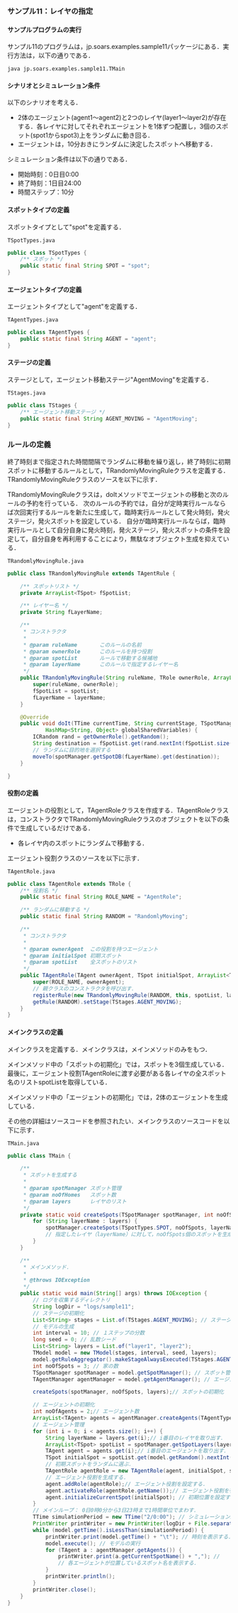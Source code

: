 ### サンプル11：レイヤの指定

#### サンプルプログラムの実行

サンプル11のプログラムは，jp.soars.examples.sample11パッケージにある．実行方法は，以下の通りである．

    java jp.soars.examples.sample11.TMain


#### シナリオとシミュレーション条件

以下のシナリオを考える．
- 2体のエージェント(agent1〜agent2)と2つのレイヤ(layer1〜layer2)が存在する．各レイヤに対してそれぞれエージェントを1体ずつ配置し，3個のスポット(spot1からspot3)上をランダムに動き回る．
- エージェントは，10分おきにランダムに決定したスポットへ移動する．

シミュレーション条件は以下の通りである．
- 開始時刻：0日目0:00
- 終了時刻：1日目24:00
- 時間ステップ：10分

#### スポットタイプの定義

スポットタイプとして"spot"を定義する．

`TSpotTypes.java`

```java
public class TSpotTypes {
    /** スポット */
    public static final String SPOT = "spot";
}
```

#### エージェントタイプの定義

エージェントタイプとして"agent"を定義する．

`TAgentTypes.java`

```java
public class TAgentTypes {
    public static final String AGENT = "agent";
}
```

#### ステージの定義

ステージとして，エージェント移動ステージ"AgentMoving"を定義する．

`TStages.java`

```java
public class TStages {
    /** エージェント移動ステージ */
    public static final String AGENT_MOVING = "AgentMoving";
}
```

### ルールの定義

終了時刻まで指定された時間間隔でランダムに移動を繰り返し，終了時刻に初期スポットに移動するルールとして，TRandomlyMovingRuleクラスを定義する．TRandomlyMovingRuleクラスのソースを以下に示す．

TRandomlyMovingRuleクラスは，doItメソッドでエージェントの移動と次のルールの予約を行っている．
次のルールの予約では，自分が定時実行ルールならば次回実行するルールを新たに生成して，臨時実行ルールとして発火時刻，発火ステージ，発火スポットを設定している．
自分が臨時実行ルールならば，臨時実行ルールとして自分自身に発火時刻，発火ステージ，発火スポットの条件を設定して，自分自身を再利用することにより，無駄なオブジェクト生成を抑えている．

`TRandomlyMovingRule.java`

```java
public class TRandomlyMovingRule extends TAgentRule {

    /** スポットリスト */
    private ArrayList<TSpot> fSpotList;

    /** レイヤー名 */
    private String fLayerName;

    /**
     * コンストラクタ
     *
     * @param ruleName       このルールの名前
     * @param ownerRole      このルールを持つ役割
     * @param spotList       ルールで移動する候補地
     * @param layerName      このルールで指定するレイヤー名
     */
    public TRandomlyMovingRule(String ruleName, TRole ownerRole, ArrayList<TSpot> spotList, String layerName) {
        super(ruleName, ownerRole);
        fSpotList = spotList;
        fLayerName = layerName;
    }

    @Override
    public void doIt(TTime currentTime, String currentStage, TSpotManager spotManager, TAgentManager agentManager,
            HashMap<String, Object> globalSharedVariables) {
        ICRandom rand = getOwnerRole().getRandom();
        String destination = fSpotList.get(rand.nextInt(fSpotList.size())).getName();
        // ランダムに目的地を選択する
        moveTo(spotManager.getSpotDB(fLayerName).get(destination));
    }

}
```

#### 役割の定義

エージェントの役割として，TAgentRoleクラスを作成する．TAgentRoleクラスは，コンストラクタでTRandomlyMovingRuleクラスのオブジェクトを以下の条件で生成しているだけである．

- 各レイヤ内のスポットにランダムで移動する．

エージェント役割クラスのソースを以下に示す．

`TAgentRole.java`

```java
public class TAgentRole extends TRole {
    /** 役割名 */
    public static final String ROLE_NAME = "AgentRole";

    /** ランダムに移動する */
    public static final String RANDOM = "RandomlyMoving";

    /**
     * コンストラクタ
     *
     * @param ownerAgent  この役割を持つエージェント
     * @param initialSpot 初期スポット
     * @param spotList    全スポットのリスト
     */
    public TAgentRole(TAgent ownerAgent, TSpot initialSpot, ArrayList<TSpot> spotList, String layerName) {
        super(ROLE_NAME, ownerAgent);
        // 親クラスのコンストラクタを呼び出す．
        registerRule(new TRandomlyMovingRule(RANDOM, this, spotList, layerName));
        getRule(RANDOM).setStage(TStages.AGENT_MOVING);
    }
}
```

#### メインクラスの定義

メインクラスを定義する．メインクラスは，メインメソッドのみをもつ．

メインメソッド中の「スポットの初期化」では，スポットを3個生成している．最後に，エージェント役割TAgentRoleに渡す必要がある各レイヤの全スポット名のリストspotListを取得している．

メインメソッド中の「エージェントの初期化」では，2体のエージェントを生成している．

その他の詳細はソースコードを参照されたい．メインクラスのソースコードを以下に示す．

`TMain.java`

```java
public class TMain {

    /**
     * スポットを生成する
     *
     * @param spotManager スポット管理
     * @param noOfHomes   スポット数
     * @param layers      レイヤのリスト
     */
    private static void createSpots(TSpotManager spotManager, int noOfSpots, List<String> layers) {
        for (String layerName : layers) {
            spotManager.createSpots(TSpotTypes.SPOT, noOfSpots, layerName);
            // 指定したレイヤ（layerName）に対して，noOfSpots個のスポットを生成
        }
    }

    /**
     * メインメソッド．
     *
     * @throws IOException
     */
    public static void main(String[] args) throws IOException {
        // ログを収集するディレクトリ
        String logDir = "logs/sample11";
        // ステージの初期化
        List<String> stages = List.of(TStages.AGENT_MOVING); // ステージは，エージェント移動のみ．
        // モデルの生成
        int interval = 10; // １ステップの分数
        long seed = 0; // 乱数シード
        List<String> layers = List.of("layer1", "layer2");
        TModel model = new TModel(stages, interval, seed, layers);
        model.getRuleAggregator().makeStageAlwaysExecuted(TStages.AGENT_MOVING);
        int noOfSpots = 3; // 家の数
        TSpotManager spotManager = model.getSpotManager(); // スポット管理
        TAgentManager agentManager = model.getAgentManager(); // エージェント管理

        createSpots(spotManager, noOfSpots, layers);// スポットの初期化

        // エージェントの初期化
        int noOfAgents = 2;// エージェント数
        ArrayList<TAgent> agents = agentManager.createAgents(TAgentTypes.AGENT, noOfAgents);
        // エージェント管理
        for (int i = 0; i < agents.size(); i++) {
            String layerName = layers.get(i);// i番目のレイヤを取り出す．
            ArrayList<TSpot> spotList = spotManager.getSpotLayers(layerName);
            TAgent agent = agents.get(i);// i番目のエージェントを取り出す．
            TSpot initialSpot = spotList.get(model.getRandom().nextInt(spotList.size()));
            // 初期スポットをランダムに選ぶ．
            TAgentRole agentRole = new TAgentRole(agent, initialSpot, spotList, layerName);
            // エージェント役割を生成する．
            agent.addRole(agentRole);// エージェント役割を設定する．
            agent.activateRole(agentRole.getName());// エージェント役割を有効にする．
            agent.initializeCurrentSpot(initialSpot); // 初期位置を設定する．
        }
        // メインループ： 0日0時0分から3日23時まで1時間単位でまわす．
        TTime simulationPeriod = new TTime("2/0:00"); // シミュレーション終了時刻
        PrintWriter printWriter = new PrintWriter(logDir + File.separator + "spot.csv");
        while (model.getTime().isLessThan(simulationPeriod)) {
            printWriter.print(model.getTime() + "\t"); // 時刻を表示する．
            model.execute(); // モデルの実行
            for (TAgent a : agentManager.getAgents()) {
                printWriter.print(a.getCurrentSpotName() + ","); //
                // 各エージェントが位置しているスポット名を表示する．
            }
            printWriter.println();
        }
        printWriter.close();
    }
}
```
